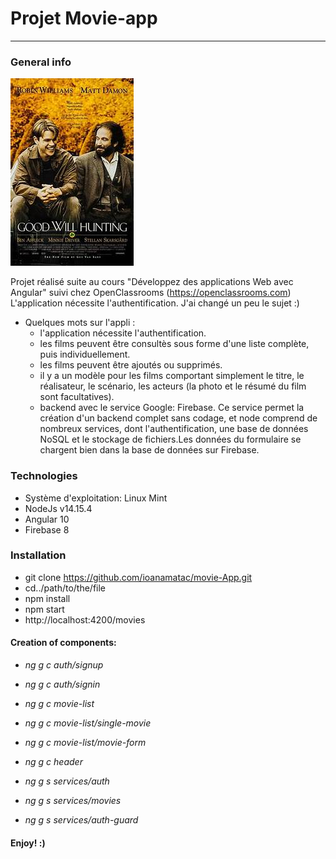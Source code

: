 # Projet Movie-app

---

<a name="general info"></a>
<a name="technologies"></a>
<a name="installation"></a>
<a name="side information"></a>

### General info
![Image text](src/environments/1604849392225gwh.jpg)

Projet réalisé suite au cours "Développez des applications Web avec Angular" suivi chez OpenClassrooms (https://openclassrooms.com)
L'application nécessite l'authentification. J'ai changé un peu le sujet :)
* Quelques mots sur l'appli :
   * l'application nécessite l'authentification.
  * les films peuvent être consultès sous forme d'une liste complète, puis individuellement.
  * les films peuvent être ajoutés ou supprimés.
  * il y a un modèle pour les films comportant simplement le titre, le réalisateur, le scénario, les acteurs (la photo et le résumé du film sont facultatives).
  * backend avec le service Google: Firebase. Ce service permet la création d'un backend complet sans codage, et node comprend de nombreux services, dont l'authentification,    une base de données NoSQL et le stockage de fichiers.Les données du formulaire se chargent bien dans la base de données sur Firebase.
  
###  Technologies
* Système d'exploitation: Linux Mint
* NodeJs v14.15.4
* Angular 10
* Firebase 8
###  Installation
* git clone https://github.com/ioanamatac/movie-App.git
* cd../path/to/the/file
* npm install
* npm start
* http://localhost:4200/movies

#### Creation of components:
* _ng g c auth/signup_

* _ng g c auth/signin_

* _ng g c movie-list_

* _ng g c movie-list/single-movie_

* _ng g c movie-list/movie-form_

* _ng g c header_
* _ng g s services/auth_
* _ng g s services/movies_
* _ng g s services/auth-guard_

####  Enjoy! :)
